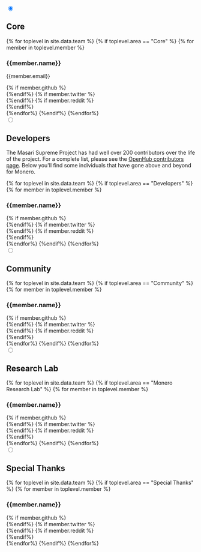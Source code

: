 <div class="team">

   <section class="container">
    <div class="row">
        <div class="col-xs-12">
                        <div class="tabPanel-widget">
                           <label for="tab-1" tabindex="0"></label>
                            <input id="tab-1" type="radio" name="tabs" aria-hidden="true" checked>
                            <h2>Core</h2>
                            <div class="tabPanel-content">
                              <div class="row">
                                {% for toplevel in site.data.team %}
                                  {% if toplevel.area == "Core" %}
                                    {% for member in toplevel.member %}
                                        <div class="half col-lg-6 col-md-6 col-sm-6 col-xs-6">
                                           <div class="info-block">
                                                <div class="row center-xs">
                                                    <h3>{{member.name}}</h3>
                                                </div>
                                                <div class="row center-xs">
                                                    <p>{{member.email}}</p>
                                                </div>
                                                <div class="row center-xs icons">
                                                    {% if member.github %}
                                                    <a href="{{member.github}}" target="_blank" rel="noreferrer, noopener"><div class="col social-icon github"></div></a>
                                                    {%endif%}
                                                    {% if member.twitter %}
                                                    <a href="{{member.twitter}}" target="_blank" rel="noreferrer, noopener"><div class="col social-icon twitter"></div></a>
                                                    {%endif%}
                                                    {% if member.reddit %}
                                                    <a href="{{member.reddit}}" target="_blank" rel="noreferrer, noopener"><div class="col social-icon reddit"></div></a>
                                                    {%endif%}
                                                </div>
                                            </div>
                                        </div>
                                    {%endfor%}
                                  {%endif%}
                                {%endfor%}
                              </div>
                            </div>
                            <label for="tab-2" tabindex="0"></label>
                            <input id="tab-2" type="radio" name="tabs" aria-hidden="true">
                            <h2>Developers</h2>
                            <div class="tabPanel-content">
                             <div class="container full">
                                   <div class="info-block text-adapt">
                                        <div class="row">
                                            <div class="col-xs-12 text-adapt">
                                                <p>The Masari Supreme Project has had well over 200 contributors over the life of the project. For a complete list, please see the <a href="https://www.openhub.net/p/monero/contributors">OpenHub contributors page</a>. Below you'll find some individuals that have gone above and beyond for Monero.</p>
                                            </div>
                                        </div>
                                    </div>
                            </div>
                              <div class="row">
                                {% for toplevel in site.data.team %}
                                  {% if toplevel.area == "Developers" %}
                                    {% for member in toplevel.member %}
                                        <div class="half col-lg-6 col-md-6 col-sm-6 col-xs-6">
                                           <div class="info-block">
                                                <div class="row center-xs">
                                                    <h3>{{member.name}}</h3>
                                                </div>
                                                <div class="row center-xs icons">
                                                    {% if member.github %}
                                                    <a href="{{member.github}}" target="_blank" rel="noreferrer, noopener"><div class="col social-icon github"></div></a>
                                                    {%endif%}
                                                    {% if member.twitter %}
                                                    <a href="{{member.twitter}}" target="_blank" rel="noreferrer, noopener"><div class="col social-icon twitter"></div></a>
                                                    {%endif%}
                                                    {% if member.reddit %}
                                                    <a href="{{member.reddit}}" target="_blank" rel="noreferrer, noopener"><div class="col social-icon reddit"></div></a>
                                                    {%endif%}
                                                </div>
                                            </div>
                                        </div>
                                    {%endfor%}
                                  {%endif%}
                                {%endfor%}
                              </div>
                            </div>
                            <label for="tab-3" tabindex="0"></label>
                            <input id="tab-3" type="radio" name="tabs" aria-hidden="true">
                            <h2>Community</h2>
                            <div class="tabPanel-content">
                              <div class="row">
                                {% for toplevel in site.data.team %}
                                  {% if toplevel.area == "Community" %}
                                    {% for member in toplevel.member %}
                                        <div class="half col-lg-6 col-md-6 col-sm-6 col-xs-6">
                                           <div class="info-block">
                                                <div class="row center-xs">
                                                    <h3>{{member.name}}</h3>
                                                </div>
                                                <div class="row center-xs icons">
                                                    {% if member.github %}
                                                    <a href="{{member.github}}" target="_blank" rel="noreferrer, noopener"><div class="col social-icon github"></div></a>
                                                    {%endif%}
                                                    {% if member.twitter %}
                                                    <a href="{{member.twitter}}" target="_blank" rel="noreferrer, noopener"><div class="col social-icon twitter"></div></a>
                                                    {%endif%}
                                                    {% if member.reddit %}
                                                    <a href="{{member.reddit}}" target="_blank" rel="noreferrer, noopener"><div class="col social-icon reddit"></div></a>
                                                    {%endif%}
                                                </div>
                                            </div>
                                        </div>
                                    {%endfor%}
                                  {%endif%}
                                {%endfor%}
                              </div>
                            </div>
                            <label for="tab-4" tabindex="0"></label>
                            <input id="tab-4" type="radio" name="tabs" aria-hidden="true">
                            <h2>Research Lab</h2>
                            <div class="tabPanel-content">
                              <div class="row">
                                {% for toplevel in site.data.team %}
                                  {% if toplevel.area == "Monero Research Lab" %}
                                    {% for member in toplevel.member %}
                                        <div class="half col-lg-6 col-md-6 col-sm-12 col-xs-6">
                                           <div class="info-block">
                                                <div class="row center-xs">
                                                    <h3>{{member.name}}</h3>
                                                </div>
                                                <div class="row center-xs icons">
                                                    {% if member.github %}
                                                    <a href="{{member.github}}" target="_blank" rel="noreferrer, noopener"><div class="col social-icon github"></div></a>
                                                    {%endif%}
                                                    {% if member.twitter %}
                                                    <a href="{{member.twitter}}" target="_blank" rel="noreferrer, noopener"><div class="col social-icon twitter"></div></a>
                                                    {%endif%}
                                                    {% if member.reddit %}
                                                    <a href="{{member.reddit}}" target="_blank" rel="noreferrer, noopener"><div class="col social-icon reddit"></div></a>
                                                    {%endif%}
                                                </div>
                                            </div>
                                        </div>
                                    {%endfor%}
                                  {%endif%}
                                {%endfor%}
                              </div>
                            </div>
                            <label for="tab-5" tabindex="0"></label>
                            <input id="tab-5" type="radio" name="tabs" aria-hidden="true">
                            <h2>Special Thanks</h2>
                            <div class="tabPanel-content">
                              <div class="row">
                                {% for toplevel in site.data.team %}
                                  {% if toplevel.area == "Special Thanks" %}
                                    {% for member in toplevel.member %}
                                        <div class="half col-lg-6 col-md-6 col-sm-12 col-xs-6">
                                           <div class="info-block">
                                                <div class="row center-xs">
                                                    <h3>{{member.name}}</h3>
                                                </div>
                                                <div class="row center-xs icons">
                                                    {% if member.github %}
                                                    <a href="{{member.github}}" target="_blank" rel="noreferrer, noopener"><div class="col social-icon github"></div></a>
                                                    {%endif%}
                                                    {% if member.twitter %}
                                                    <a href="{{member.twitter}}" target="_blank" rel="noreferrer, noopener"><div class="col social-icon twitter"></div></a>
                                                    {%endif%}
                                                    {% if member.reddit %}
                                                    <a href="{{member.reddit}}" target="_blank" rel="noreferrer, noopener"><div class="col social-icon reddit"></div></a>
                                                    {%endif%}
                                                </div>
                                            </div>
                                        </div>
                                    {%endfor%}
                                  {%endif%}
                                {%endfor%}
                              </div>
                            </div>
                          </div>
        </div>
    </div>
</section>


</div>